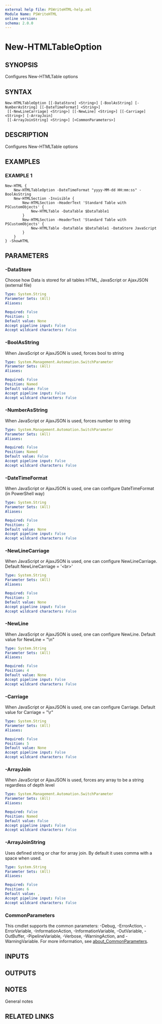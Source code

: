 ```yaml
---
external help file: PSWriteHTML-help.xml
Module Name: PSWriteHTML
online version:
schema: 2.0.0
---
```


# New-HTMLTableOption

## SYNOPSIS
Configures New-HTMLTable options

## SYNTAX

```
New-HTMLTableOption [[-DataStore] <String>] [-BoolAsString] [-NumberAsString] [[-DateTimeFormat] <String>]
 [[-NewLineCarriage] <String>] [[-NewLine] <String>] [[-Carriage] <String>] [-ArrayJoin]
 [[-ArrayJoinString] <String>] [<CommonParameters>]
```

## DESCRIPTION
Configures New-HTMLTable options

## EXAMPLES

### EXAMPLE 1
```
New-HTML {
    New-HTMLTableOption -DateTimeFormat "yyyy-MM-dd HH:mm:ss" -BoolAsString
    New-HTMLSection -Invisible {
        New-HTMLSection -HeaderText 'Standard Table with PSCustomObjects' {
            New-HTMLTable -DataTable $DataTable1
        }
        New-HTMLSection -HeaderText 'Standard Table with PSCustomObjects' {
            New-HTMLTable -DataTable $DataTable1 -DataStore JavaScript
        }
    }
} -ShowHTML
```

## PARAMETERS

### -DataStore
Choose how Data is stored for all tables HTML, JavaScript or AjaxJSON (external file)

```yaml
Type: System.String
Parameter Sets: (All)
Aliases:

Required: False
Position: 1
Default value: None
Accept pipeline input: False
Accept wildcard characters: False
```

### -BoolAsString
When JavaScript or AjaxJSON is used, forces bool to string

```yaml
Type: System.Management.Automation.SwitchParameter
Parameter Sets: (All)
Aliases:

Required: False
Position: Named
Default value: False
Accept pipeline input: False
Accept wildcard characters: False
```

### -NumberAsString
When JavaScript or AjaxJSON is used, forces number to string

```yaml
Type: System.Management.Automation.SwitchParameter
Parameter Sets: (All)
Aliases:

Required: False
Position: Named
Default value: False
Accept pipeline input: False
Accept wildcard characters: False
```

### -DateTimeFormat
When JavaScript or AjaxJSON is used, one can configure DateTimeFormat (in PowerShell way)

```yaml
Type: System.String
Parameter Sets: (All)
Aliases:

Required: False
Position: 2
Default value: None
Accept pipeline input: False
Accept wildcard characters: False
```

### -NewLineCarriage
When JavaScript or AjaxJSON is used, one can configure NewLineCarriage.
Default NewLineCarriage = '\<br\>'

```yaml
Type: System.String
Parameter Sets: (All)
Aliases:

Required: False
Position: 3
Default value: None
Accept pipeline input: False
Accept wildcard characters: False
```

### -NewLine
When JavaScript or AjaxJSON is used, one can configure NewLine.
Default value for NewLine = "\n"

```yaml
Type: System.String
Parameter Sets: (All)
Aliases:

Required: False
Position: 4
Default value: None
Accept pipeline input: False
Accept wildcard characters: False
```

### -Carriage
When JavaScript or AjaxJSON is used, one can configure Carriage.
Default value for Carriage = "\r"

```yaml
Type: System.String
Parameter Sets: (All)
Aliases:

Required: False
Position: 5
Default value: None
Accept pipeline input: False
Accept wildcard characters: False
```

### -ArrayJoin
When JavaScript or AjaxJSON is used, forces any array to be a string regardless of depth level

```yaml
Type: System.Management.Automation.SwitchParameter
Parameter Sets: (All)
Aliases:

Required: False
Position: Named
Default value: False
Accept pipeline input: False
Accept wildcard characters: False
```

### -ArrayJoinString
Uses defined string or char for array join.
By default it uses comma with a space when used.

```yaml
Type: System.String
Parameter Sets: (All)
Aliases:

Required: False
Position: 6
Default value: ,
Accept pipeline input: False
Accept wildcard characters: False
```

### CommonParameters
This cmdlet supports the common parameters: -Debug, -ErrorAction, -ErrorVariable, -InformationAction, -InformationVariable, -OutVariable, -OutBuffer, -PipelineVariable, -Verbose, -WarningAction, and -WarningVariable. For more information, see [about_CommonParameters](http://go.microsoft.com/fwlink/?LinkID=113216).

## INPUTS

## OUTPUTS

## NOTES
General notes

## RELATED LINKS
